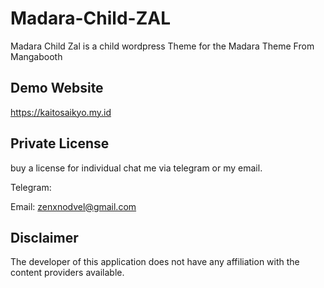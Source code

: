 # Madara-Child-ZAL
Madara Child Zal is a child wordpress Theme for the Madara Theme From Mangabooth

## Demo Website
https://kaitosaikyo.my.id

## Private License
buy a license for individual chat me via telegram or my email.

Telegram: 

Email: zenxnodvel@gmail.com

## Disclaimer
The developer of this application does not have any affiliation with the content providers available.
